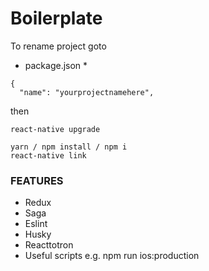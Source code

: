 # Boilerplate

To rename project goto

- package.json \*

```
{
  "name": "yourprojectnamehere",

```

then

```
react-native upgrade
```

```
yarn / npm install / npm i
react-native link
```

### FEATURES

- Redux
- Saga
- Eslint
- Husky
- Reacttotron
- Useful scripts e.g. npm run ios:production
